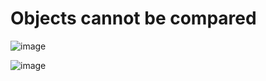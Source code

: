 #  Objects cannot be compared

![image](https://user-images.githubusercontent.com/40190772/84560058-7626fc00-ad40-11ea-9213-6b1970875450.png)

![image](https://user-images.githubusercontent.com/40190772/84560044-65768600-ad40-11ea-8a34-7c071cc8255c.png)
